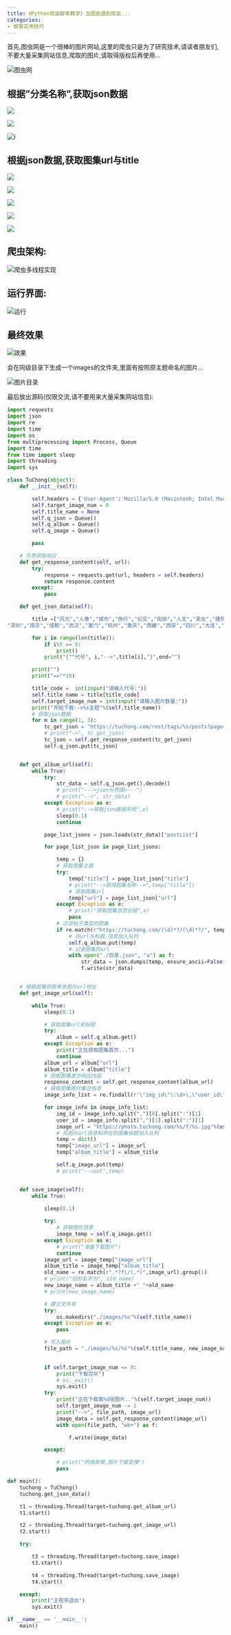 ```yaml
---
title: 《Python爬虫脚本教学》当图虫遇到爬虫...
categories:
- 极客实用技巧
---
```




首先,图虫网是一个很棒的图片网站,这里的爬虫只是为了研究技术,请读者朋友们,不要大量采集网站信息,爬取的图片,请取得版权后再使用...

![图虫网](https://cdn.fangyuanxiaozhan.com/assets/16942443662561CBhddBF.png)

## 根据”分类名称”,获取json数据

![](https://cdn.fangyuanxiaozhan.com/assets/1694244371727XWC1rD10.png)



![](https://cdn.fangyuanxiaozhan.com/assets/1694244404412GJC2kNmf.png)

![i](https://cdn.fangyuanxiaozhan.com/assets/1694244409560prwPBkTT.png)


## 根据json数据,获取图集url与title



![](https://cdn.fangyuanxiaozhan.com/assets/1694244420754pTfmdjFc.png)


![](https://cdn.fangyuanxiaozhan.com/assets/1694244423715eXPnA12w.png)


![](https://cdn.fangyuanxiaozhan.com/assets/1694244442410zdFPcbSz.png)


![](https://cdn.fangyuanxiaozhan.com/assets/1694244451076mhNWfYfw.png)

![](https://cdn.fangyuanxiaozhan.com/assets/16942444514998stpiK65.png)



## 爬虫架构:

![爬虫多线程实现](https://cdn.fangyuanxiaozhan.com/assets/1694244456361ExiPwDhK.png)
## 运行界面:

![运行](https://cdn.fangyuanxiaozhan.com/assets/1694244465018J6M1nEPj.png)

## 最终效果

![效果](https://cdn.fangyuanxiaozhan.com/assets/169424446906278YBBwhe.png)

会在同级目录下生成一个images的文件夹,里面有按照原主题命名的图片...

![图片目录](https://cdn.fangyuanxiaozhan.com/assets/169424448193788cW6Fmw.png)

最后放出源码(仅限交流,请不要用来大量采集网站信息):
```python
import requests
import json
import re
import time
import os
from multiprocessing import Process, Queue
import time
from time import sleep
import threading
import sys

class TuChong(object):
	def __init__(self):

		self.headers = {'User-Agent':'Mozilla/5.0 (Macintosh; Intel Mac OS X 10_12_4) AppleWebKit/537.36 (KHTML, like Gecko) Chrome/62.0.3202.75 Safari/537.36'}
		self.target_image_num = 0
		self.title_name = None
		self.q_json = Queue()
		self.q_album = Queue()
		self.q_image = Queue()

		pass

	# 负责获取响应
	def get_response_content(self, url):
		try:
			response = requests.get(url, headers = self.headers)
			return response.content
		except:
			pass

	def get_json_data(self):

		title =["风光","人像","城市","旅行","纪实","街拍","人文","美女","建筑","静物","夜景","自然","少女","儿童","秋天","光影","花卉","私房","色彩","抓拍","黑白","小清新","情绪","日系","后期","写真","微距","创意","情感","复古","手机","佳能","尼康","胶片","索尼","50mm","35mm","广角","富士","iphone","宾得","85mm","北京","上海","广州",
"深圳","南京","成都","武汉","厦门","杭州","重庆","西藏","西安","四川","大连","新疆","长沙","苏州","日本","中国","浙江","川西","香港","云南","青岛"]

		for i in range(len(title)):
			if i%5 == 0:
				print()
			print("{""代号", i,"-->",title[i],"}",end="")

		print("")
		print("=="*10)		

		title_code =  int(input("请输入代号:"))
		self.title_name = title[title_code]
		self.target_image_num = int(input("请输入图片数量:"))
		print("开始下载-->%s主题"%(self.title_name))
		# 获取json数据
		for m in range(1, 3):
			tc_get_json = "https://tuchong.com/rest/tags/%s/posts?page=%s&count=20"%(self.title_name,m)
			# print("->", tc_get_json)
			tc_json = self.get_response_content(tc_get_json)
			self.q_json.put(tc_json)


	def get_album_url(self):
		while True:
			try:
				str_data = self.q_json.get().decode()
				# print("--->json分界限<---")
				# print("-->", str_data)
			except Exception as e:
				# print("-->获取json数据失败",e)
				sleep(0.1)
				continue

			page_list_jsons = json.loads(str_data)["postList"]

			for page_list_json in page_list_jsons:

				temp = {}
				# 获取图集主题
				try:
					temp["title"] = page_list_json["title"]
					# print("-->获得图集名称-->",temp["title"])
					# 获取图集url
					temp["url"] = page_list_json["url"]
				except Exception as e:
					# print("获取图集信息出错",e)
					pass
				# 过滤帖子类型的图集
				if re.match(r"https://tuchong.com/(\d)*?/(\d)*?/", temp["url"]):
					# 将url与标题,信息加入队列
					self.q_album.put(temp)
					# 记录图集的url
					with open("./目录.json", "a") as f:
						str_data = json.dumps(temp, ensure_ascii=False) + ',\n'
						f.write(str_data)


	# 根据图集获取单张图片url地址
	def get_image_url(self):

		while True:
			sleep(0.1)

			# 获取图集url和标题
			try:
				album = self.q_album.get()
			except Exception as e:
				print("正在获取图集首页...")
				continue
			album_url = album["url"]
			album_title = album["title"]
			# 获取图集首页响应内容
			response_content = self.get_response_content(album_url)
			# 获取图集图片集合信息
			image_info_list = re.findall(r'\"img_id\"\:\d+\,\"user_id\"\:\d+', response_content.decode())

			for image_info in image_info_list:
				img_id = image_info.split(",")[0].split(":")[1]
				user_id = image_info.split(",")[1].split(":")[1]
				image_url = "https://photo.tuchong.com/%s/f/%s.jpg"%(user_id, img_id)
				# 将图片url信息和所在的图集标题加入队列
				temp = dict()
				temp["image_url"] = image_url
				temp["album_title"] = album_title

				self.q_image.put(temp)
				# print("-->put",temp)


	def save_image(self):
		while True:
			
			sleep(0.1)

			try:
				# 获取图片信息
				image_temp = self.q_image.get()
			except Exception as e:
				# print("准备下载图片")
				continue
			image_url = image_temp["image_url"]
			album_title = image_temp["album_title"]
			old_name = re.match(r".*?f\/(.*)",image_url).group(1)
			# print("旧的名字为", old_name)
			new_image_name = album_title +"_"+old_name
			# print(new_image_name)

			# 建立文件夹
			try:
				os.makedirs("./images/%s"%(self.title_name))
			except Exception as e:
				pass

			# 写入图片
			file_path = "./images/%s/%s"%(self.title_name, new_image_name)

			
			if self.target_image_num <= 0:
				print("下载完毕")
				# os._exit()
				sys.exit()
			try:
				print("正在下载第%d张图片.."%(self.target_image_num))
				self.target_image_num -= 1
				print("-->", file_path, image_url)
				image_data = self.get_response_content(image_url)
				with open(file_path, "wb+") as f:

					f.write(image_data)

			except:

				# print("网络故障,图片下载变慢")
				pass

def main():
	tuchong = TuChong()
	tuchong.get_json_data()

	t1 = threading.Thread(target=tuchong.get_album_url)
	t1.start()

	t2 = threading.Thread(target=tuchong.get_image_url)
	t2.start()

	try:

		t3 = threading.Thread(target=tuchong.save_image)
		t3.start()

		t4 = threading.Thread(target=tuchong.save_image)
		t4.start()

	except:
		print("主程序退出")
		sys.exit()

if __name__ == '__main__':
	main()
```